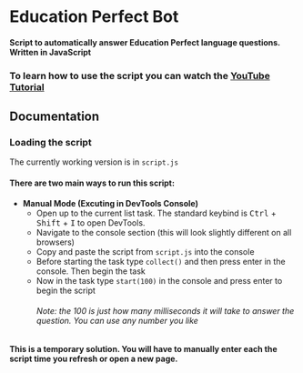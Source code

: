 # Education Perfect Bot
#### Script to automatically answer Education Perfect language questions. Written in JavaScript

### To learn how to use the script you can watch the [YouTube Tutorial](https://youtube.com/c/keypos)

## Documentation
### Loading the script  
The currently working version is in `script.js`  
#### There are two main ways to run this script:

* **Manual Mode (Excuting in DevTools Console)**  
    * Open up to the current list task. The standard keybind is <kbd>Ctrl</kbd> + <kbd>Shift</kbd> + <kbd>I</kbd> to open DevTools.  
    * Navigate to the console section (this will look slightly different on all browsers)  
    * Copy and paste the script from `script.js` into the console  
    * Before starting the task type `collect()` and then press enter in the console. Then begin the task  
    * Now in the task type `start(100)` in the console and press enter to begin the script  
      ###### Note: the 100 is just how many milliseconds it will take to answer the question. You can use any number you like
**This is a temporary solution. You will have to manually enter each the script time you refresh or open a new page.**
